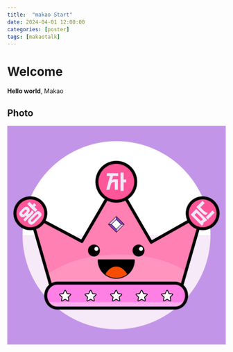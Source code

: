 ```yaml
---
title:  "makao Start"
date: 2024-04-01 12:00:00
categories: [poster]
tags: [makaotalk]
---
```


# Welcome

**Hello world**, Makao

## Photo 

![포서터](/assets/profile.png)